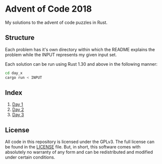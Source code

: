 # Advent of Code 2018

My solutions to the advent of code puzzles in Rust.

## Structure

Each problem has it's own directory within which the README explains the problem
while the INPUT represents my given input set.

Each solution can be run using Rust 1.30 and above in the following manner:

```bash
cd day_x
cargo run < INPUT
```

## Index

1. [Day 1](/day_1)
2. [Day 2](/day_2)
2. [Day 3](/day_3)

## License

All code in this repository is licensed under the GPLv3. The full license can be
found in the [LICENSE](LICENSE.txt) file. But, in short, this software comes
with absolutely no warranty of any form and can be redistributed and modified
under certain conditions.
